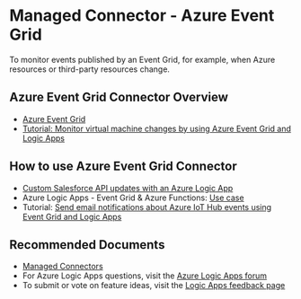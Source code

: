 <properties
    pageTitle="Managed Connector - Azure Event Grid"
    description="Managed Connector - Azure Event Grid overview"
    service="microsoft.logicapps"
    resource="logicapps"
    authors="v-miegge"
    ms.author="mquian"
    selfHelpType="generic"
    supportTopicIds="32742502"
    resourceTags=""
    productPesIds="15791"
    ownershipId="Compute_LogicApps"
    cloudEnvironments="public, Fairfax, usnat, ussec"
    articleId="75241ab6-053b-4eaf-9e13-9b306b0c72bd"
/>

# Managed Connector - Azure Event Grid

To monitor events published by an Event Grid, for example, when Azure resources or third-party resources change.

## Azure Event Grid Connector Overview

- [Azure Event Grid](https://docs.microsoft.com/connectors/azureeventgrid/)
- [Tutorial: Monitor virtual machine changes by using Azure Event Grid and Logic Apps](https://docs.microsoft.com/azure/event-grid/monitor-virtual-machine-changes-event-grid-logic-app)

## How to use Azure Event Grid Connector

- [Custom Salesforce API updates with an Azure Logic App](https://medium.com/@tygertec/custom-salesforce-api-updates-with-an-azure-logic-app-74b4ac673341)
- Azure Logic Apps - Event Grid & Azure Functions: [Use case](https://medium.com/charot/azure-logic-apps-event-grid-azure-functions-use-case-8b6f2b69d5cc)
- Tutorial: [Send email notifications about Azure IoT Hub events using Event Grid and Logic Apps](https://docs.microsoft.com/azure/event-grid/publish-iot-hub-events-to-logic-apps)

## **Recommended Documents**

- [Managed Connectors](https://docs.microsoft.com/azure/connectors/apis-list#managed-connectors)
- For Azure Logic Apps questions, visit the [Azure Logic Apps forum](https://social.msdn.microsoft.com/forums/home?forum=azurelogicapps)
- To submit or vote on feature ideas, visit the [Logic Apps feedback page](https://feedback.azure.com/forums/287593-logic-apps)

